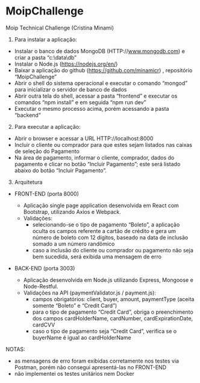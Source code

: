 # MoipChallenge
Moip Technical Challenge (Cristina Minami)
1.	Para instalar a aplicação:
  - Instalar o banco de dados MongoDB (HTTP://www.mongodb.com) e criar a pasta “c:\data\db”
  - Instalar o Node.js (https://nodejs.org/en/) 
  - Baixar a aplicação do github (https://github.com/minamicr) , repositório “MoipChallenge”
  - Abrir o shell do sistema operacional e executar o comando “mongod” para inicializar o servidor de banco de dados
  - Abrir outra tela do shell, acessar a pasta “frontend” e executar os comandos “npm  install” e em seguida “npm run dev”
  - Executar o mesmo processo acima, porém acessando a pasta “backend”

2.	Para executar a aplicação:
  - Abrir o browser e acessar a URL HTTP://localhost:8000
  - Incluir o cliente ou comprador para que estes sejam listados nas caixas de seleção do Pagamento
  - Na área de pagamento, informar o cliente, comprador, dados do pagamento e clicar no botão “Incluir Pagamento”; este será listado  abaixo do botão “Incluir Pagamento”.

3.	Arquitetura
  - FRONT-END (porta 8000)
    - Aplicação single page application desenvolvida em React com Bootstrap, utilizando Axios e Webpack.
    - Validações:
        - selecionando-se o tipo de pagamento “Boleto”, a aplicação oculta os campos referente a cartão de crédito e gera um número de boleto com 12 dígitos, baseado na data de inclusão somado a um número randômico
        - caso a inclusão do cliente ou comprador ou pagamento não seja bem sucedida, será exibida uma mensagem de erro
 
  - BACK-END (porta 3003)
    - Aplicação desenvolvida em Node.js utilizando Express, Mongoose e Node-Restful.
    - Validações na API (paymentValidator.js / payment.js):
        - campos obrigatórios: client, buyer, amount, paymentType (aceita somente “Boleto” e “Credit Card”)
        - para o tipo de pagamento “Credit Card”, obriga o preenchimento dos campos cardHolderName, cardNumber, cardExpirationDate, cardCVV
        - caso o tipo de pagamento seja “Credit Card”, verifica se o buyerName é igual ao cardHolderName

NOTAS:
- as mensagens de erro foram exibidas corretamente nos testes via Postman, porém não consegui apresentá-las no FRONT-END
- não implementei os testes unitários nem Docker

